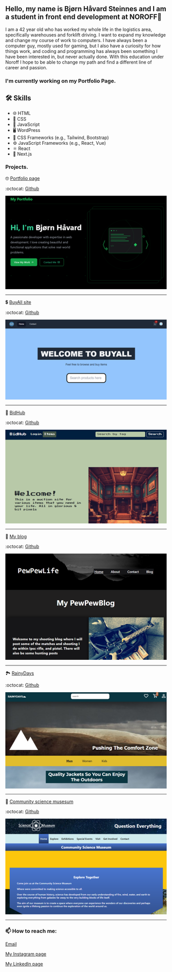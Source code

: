 ## Hello, my name is Bjørn Håvard Steinnes and I am a student in front end development at NOROFF👋

I am a 42 year old who has worked my whole life in the logistics area, specifically warehouses and forklift driving. I want to expand my knowledge and change my course of work to computers. I have always been a computer guy, mostly used for gaming, but I also have a curiosity for how things work, and coding and programming has always been something I have been interested in, but never actually done. With this education under Noroff I hope to be able to change my path and find a different line of career and passion.

### I'm currently working on my Portfolio Page.  

## 🛠️ Skills

- 🌐 HTML  
- 🎨 CSS  
- 🧠 JavaScript  
- 🖥️ WordPress  
- 🧱 CSS Frameworks (e.g., Tailwind, Bootstrap)  
- ⚙️ JavaScript Frameworks (e.g., React, Vue)  
- ⚛️ React  
- 🔼 Next.js  



### Projects.

:nerd_face: [Portfolio page](https://bjornhaavard.github.io/Portfolio-2/)

:octocat: [Github](https://github.com/bjornhaavard/Portfolio-2)

![Portfolio page](assets/My-Portfolio.png)

--------------------------------------------------------

:heavy_dollar_sign: [BuyAll site](https://buyall.netlify.app/)

:octocat: [Github](https://github.com/bjornhaavard/JS-framework-CA)

![BuyAll commercial app](assets/BuyAll.png)

--------------------------------------------------------

:slightly_smiling_face: [BidHub](https://magnificent-axolotl-a473b6.netlify.app/index.html)

:octocat: [Github](https://github.com/bjornhaavard/BidHub)

![BidHub auction site](assets/BidHub.png)

--------------------------------------------------------

:slightly_smiling_face: [My blog](https://magnificent-axolotl-a473b6.netlify.app/index.html)

:octocat: [Github](https://github.com/Noroff-FEU-Assignments/project-exam-1-bjornhaavard/tree/main)

![2023-05-29 18_06_46-PewPewLife _ Home](assets/PewPewLife.png)

--------------------------------------------------------

:national_park: [RainyDays](https://kind-wilson-46a5f7.netlify.app/)

:octocat: [Github](https://github.com/Noroff-FEU-Assignments/cross-course-project-bjornhaavard)

![2023-05-29 18_05_39-RainyDays _ Home](assets/RainyDays.png)

--------------------------------------------------------

:robot: [Community science musesum](https://snazzy-conkies-f91116.netlify.app/)

:octocat: [Github](https://github.com/bjornhaavard/Community_science-museum)

![museum](assets/CSM.png)

--------------------------------------------------------

###  📫 How to reach me:

[Email](bjornhaavard@hotmail.com)

[My Instagram page](https://www.instagram.com/bjornhaavardsteinnes/)

[My LinkedIn page](https://www.linkedin.com/in/bj%C3%B8rn-h%C3%A5vard-steinnes-87333b21a/)
